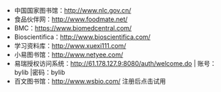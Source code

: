 - 中国国家图书馆：http://www.nlc.gov.cn/
- 食品伙伴网：http://www.foodmate.net/
- BMC：https://www.biomedcentral.com/
- Bioscientifica：http://www.bioscientifica.com/
- 学习资料库：http://www.xuexi111.com/
- 小易图书馆：http://www.netyee.com/
- 易瑞授权访问系统：http://61.178.127.9:8080/auth/welcome.do | 账号：bylib |密码：bylib
- 百文图书馆：http://www.wsbio.com/ 注册后点击试用

